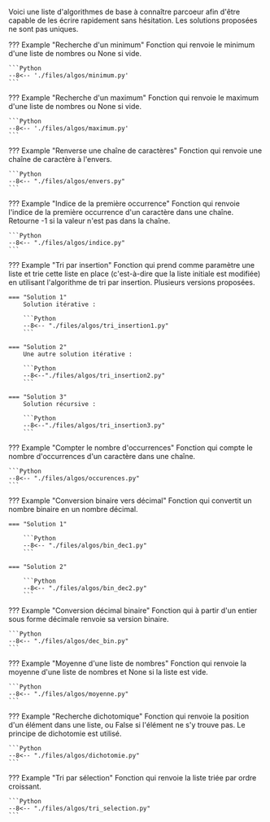 Voici une liste d'algorithmes de base à connaître parcoeur afin d'être capable de les écrire rapidement sans hésitation. 
Les solutions proposées ne sont pas uniques.


??? Example "Recherche d'un minimum"
    Fonction qui renvoie le minimum d'une liste de nombres ou None si vide.

    ```Python
    --8<-- './files/algos/minimum.py'
    ```

??? Example "Recherche d'un maximum"
    Fonction qui renvoie le maximum d'une liste de nombres ou None si vide.

    ```Python
    --8<-- './files/algos/maximum.py'
    ```

??? Example "Renverse une chaîne de caractères"
    Fonction qui renvoie une chaîne de caractère à l'envers.

    ```Python
    --8<-- "./files/algos/envers.py"
    ```

??? Example "Indice de la première occurrence"
    Fonction qui renvoie l'indice de la première occurrence d'un caractère dans une chaîne. Retourne -1 si la valeur n'est pas dans la chaîne.
 
    ```Python
    --8<-- "./files/algos/indice.py"
    ```

??? Example "Tri par insertion"
    Fonction qui prend comme paramètre une liste et trie cette liste en place (c'est-à-dire que la liste initiale est modifiée) en utilisant l'algorithme de tri par insertion. Plusieurs versions proposées.

    === "Solution 1"
        Solution itérative :

        ```Python
        --8<-- "./files/algos/tri_insertion1.py"
        ```

    === "Solution 2"
        Une autre solution itérative :

        ```Python
        --8<--"./files/algos/tri_insertion2.py"
        ```

    === "Solution 3"
        Solution récursive :

        ```Python
        --8<--"./files/algos/tri_insertion3.py"
        ```

??? Example "Compter le nombre d'occurrences"
    Fonction qui compte le nombre d'occurrences d'un caractère dans une chaîne.

    ```Python
    --8<-- "./files/algos/occurences.py"
    ```

??? Example "Conversion binaire vers décimal"
    Fonction qui convertit un nombre binaire en un nombre décimal.

    === "Solution 1"

        ```Python
        --8<-- "./files/algos/bin_dec1.py"
        ```

    === "Solution 2"

        ```Python
        --8<-- "./files/algos/bin_dec2.py"
        ```

??? Example "Conversion décimal binaire"
    Fonction qui à partir d'un entier sous forme décimale renvoie sa version binaire.

    ```Python
    --8<-- "./files/algos/dec_bin.py"
    ```

??? Example "Moyenne d'une liste de nombres"
    Fonction qui renvoie la moyenne d'une liste de nombres et None si la liste est vide.

    ```Python
    --8<-- "./files/algos/moyenne.py"
    ```

??? Example "Recherche dichotomique"
    Fonction qui renvoie la position d'un élément dans une liste, ou False si l'élément ne s'y trouve pas. Le principe de dichotomie est utilisé.

    ```Python
    --8<-- "./files/algos/dichotomie.py"
    ```

??? Example "Tri par sélection"
    Fonction qui renvoie la liste triée par ordre croissant.

    ```Python
    --8<-- "./files/algos/tri_selection.py"
    ```
